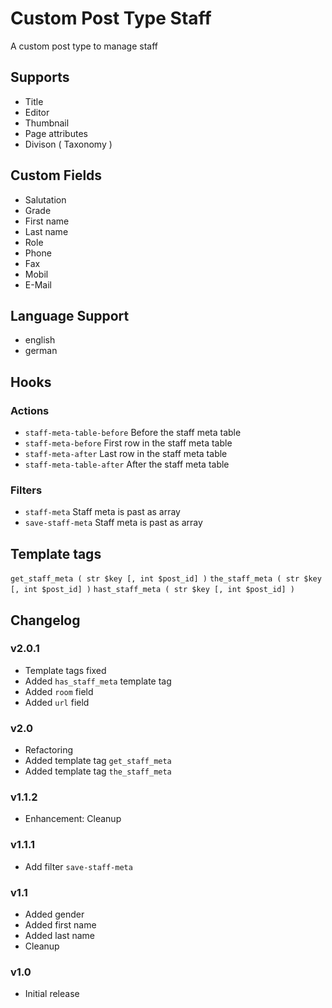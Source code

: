 # Custom Post Type Staff

A custom post type to manage staff

## Supports

* Title
* Editor
* Thumbnail
* Page attributes
* Divison ( Taxonomy )

## Custom Fields

* Salutation
* Grade
* First name
* Last name
* Role
* Phone
* Fax
* Mobil
* E-Mail

## Language Support

* english
* german

## Hooks

### Actions

* `staff-meta-table-before` Before the staff meta table
* `staff-meta-before` First row in the staff meta table
* `staff-meta-after` Last row in the staff meta table
* `staff-meta-table-after` After the staff meta table

### Filters

* `staff-meta` Staff meta is past as array
* `save-staff-meta` Staff meta is past as array

## Template tags

`get_staff_meta ( str $key [, int $post_id] )`
`the_staff_meta ( str $key [, int $post_id] )`
`hast_staff_meta ( str $key [, int $post_id] )`

## Changelog

### v2.0.1

* Template tags fixed
* Added `has_staff_meta` template tag
* Added `room` field
* Added `url` field

### v2.0

* Refactoring
* Added template tag `get_staff_meta`
* Added template tag `the_staff_meta`

### v1.1.2

* Enhancement: Cleanup

### v1.1.1

* Add filter `save-staff-meta`

### v1.1

* Added gender
* Added first name
* Added last name
* Cleanup

### v1.0

* Initial release

